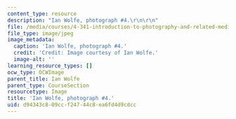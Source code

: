 ```yaml
---
content_type: resource
description: "Ian Wolfe, photograph #4.\r\n\r\n"
file: /media/courses/4-341-introduction-to-photography-and-related-media-fall-2007/d94343c809ccf24744c8ea6fd4d9cdcc_wolfe4.jpg
file_type: image/jpeg
image_metadata:
  caption: 'Ian Wolfe, photograph #4.'
  credit: 'Credit: Image courtesy of Ian Wolfe.'
  image-alt: ''
learning_resource_types: []
ocw_type: OCWImage
parent_title: Ian Wolfe
parent_type: CourseSection
resourcetype: Image
title: 'Ian Wolfe, photograph #4.'
uid: d94343c8-09cc-f247-44c8-ea6fd4d9cdcc
---
```

